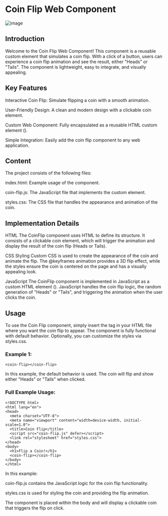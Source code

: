 # Coin Flip Web Component

![image](https://github.com/user-attachments/assets/e49d11e9-de6e-4ba0-a7a1-7f57ceefe0fe)


## Introduction
Welcome to the Coin Flip Web Component! This component is a reusable custom element that simulates a coin flip. With a click of a button, users can experience a  coin flip animation and see the result, either "Heads" or "Tails". The component is lightweight, easy to integrate, and visually appealing.

## Key Features
Interactive Coin Flip: Simulate flipping a coin with a smooth animation.

User-Friendly Design: A clean and modern design with a clickable coin element.

Custom Web Component: Fully encapsulated as a reusable HTML custom element (<coin-flip>).

Simple Integration: Easily add the coin flip component to any web application.

## Content
The project consists of the following files:

index.html: Example usage of the component.

coin-flip.js: The JavaScript file that implements the custom <coin-flip> element.

styles.css: The CSS file that handles the appearance and animation of the coin.

## Implementation Details

HTML
The CoinFlip component uses HTML to define its structure. It consists of a clickable coin element, which will trigger the animation and display the result of the coin flip (Heads or Tails).

CSS Styling
Custom CSS is used to create the appearance of the coin and animate the flip. The @keyframes animation provides a 3D flip effect, while the styles ensure the coin is centered on the page and has a visually appealing look.

JavaScript
The CoinFlip component is implemented in JavaScript as a custom HTML element (<coin-flip>). JavaScript handles the coin flip logic, the random generation of "Heads" or "Tails", and triggering the animation when the user clicks the coin.

## Usage
To use the Coin Flip component, simply insert the <coin-flip> tag in your HTML file where you want the coin flip to appear. The component is fully functional with default behavior. Optionally, you can customize the styles via styles.css.

### Example 1:

`<coin-flip></coin-flip>`

In this example, the default behavior is used. The coin will flip and show either "Heads" or "Tails" when clicked.

### Full Example Usage:
```
<!DOCTYPE html>
<html lang="en">
<head>
  <meta charset="UTF-8">
  <meta name="viewport" content="width=device-width, initial-scale=1.0">
  <title>Coin Flip</title>
  <script src="coin-flip.js" defer></script>
  <link rel="stylesheet" href="styles.css">
</head>
<body>
  <h1>Flip a Coin!</h1>
  <coin-flip></coin-flip>
</body>
</html>
```
In this example:

coin-flip.js contains the JavaScript logic for the coin flip functionality.

styles.css is used for styling the coin and providing the flip animation.

The component is placed within the body and will display a clickable coin that triggers the flip on click.
